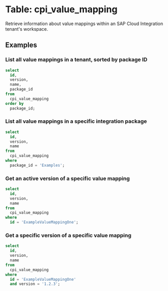 # Table: cpi_value_mapping

Retrieve information about value mappings within an SAP Cloud Integration tenant's workspace.

## Examples

### List all value mappings in a tenant, sorted by package ID

```sql
select
  id,
  version,
  name,
  package_id
from
  cpi_value_mapping
order by
  package_id;
```

### List all value mappings in a specific integration package

```sql
select
  id,
  version,
  name
from
  cpi_value_mapping
where
  package_id = 'Examples';
```

### Get an active version of a specific value mapping

```sql
select
  id,
  version,
  name
from
  cpi_value_mapping
where
  id = 'ExampleValueMappingOne';
```

### Get a specific version of a specific value mapping

```sql
select
  id,
  version,
  name
from
  cpi_value_mapping
where
  id = 'ExampleValueMappingOne'
  and version = '1.2.3';
```
